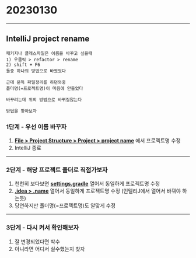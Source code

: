# 20230130
***
## IntelliJ project rename
```
패키지나 클래스파일은 이름을 바꾸고 싶을때 
1) 우클릭 > refactor > rename 
2) shift + F6 
둘중 하나의 방법으로 바꿨었다

근데 문득 파일정리를 하던와중
폴더명(=프로젝트명)이 마음에 안들었다

바꾸려는데 위의 방법으로 바뀌질않는다

방법을 찾아보자
```
### 1단계  - 우선 이름 바꾸자
1. <u>**File > Project Structure > Project > project name**</u> 에서 프로젝트명 수정
2. IntelliJ 종료
---
### 2단계  - 해당 프로젝트 폴더로 직접가보자
1. 천천히 보다보면 <u>**settings.gradle**</u> 열어서 동일하게 프로젝트명 수정
2. <u>**.idea > .name**</u> 열어서 동일하게 프로젝트명 수정
   (인텔리J에서 열어서 바꿔야 하는듯)
3. 당연하지만 폴더명(=프로젝트명)도 알맞게 수정
---
### 3단계 - 다시 켜서 확인해보자
1. 잘 변경되었다면 박수
2. 아니라면 어디서 실수했는지 찾자
